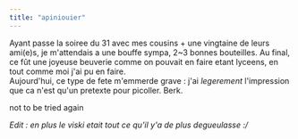 ```yaml
---
title: "apiniouier"
---
```


Ayant passe la soiree du 31 avec mes cousins + une vingtaine de leurs ami(e)s,
je m'attendais a une bouffe sympa, 2~3 bonnes bouteilles. Au final, ce fût une
joyeuse beuverie comme on pouvait en faire etant lyceens, en tout comme moi
j'ai pu en faire.  
Aujourd'hui, ce type de fete m'emmerde grave : j'ai _legerement_ l'impression
que ca n'est qu'un pretexte pour picoller. Berk.

not to be tried again

_Edit : en plus le viski etait tout ce qu'il y'a de plus degueulasse :/_

